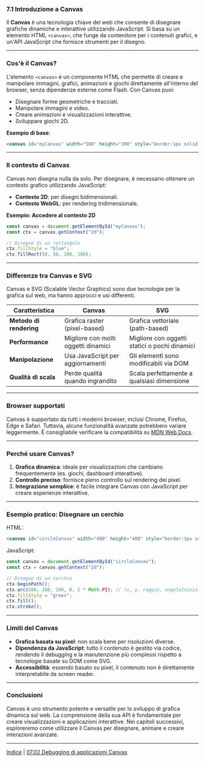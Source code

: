 ### **7.1 Introduzione a Canvas**

Il **Canvas** è una tecnologia chiave del web che consente di disegnare grafiche dinamiche e interattive utilizzando JavaScript. Si basa su un elemento HTML `<canvas>`, che funge da contenitore per i contenuti grafici, e un'API JavaScript che fornisce strumenti per il disegno.

---

### **Cos'è il Canvas?**

L'elemento `<canvas>` è un componente HTML che permette di creare e manipolare immagini, grafici, animazioni e giochi direttamente all'interno del browser, senza dipendenze esterne come Flash. Con Canvas puoi:

- Disegnare forme geometriche e tracciati.
- Manipolare immagini e video.
- Creare animazioni e visualizzazioni interattive.
- Sviluppare giochi 2D.

**Esempio di base**:  
```html
<canvas id="myCanvas" width="500" height="300" style="border:1px solid #000;"></canvas>
```

---

### **Il contesto di Canvas**

Canvas non disegna nulla da solo. Per disegnare, è necessario ottenere un contesto grafico utilizzando JavaScript:

- **Contesto 2D**: per disegni bidimensionali.
- **Contesto WebGL**: per rendering tridimensionale.

**Esempio: Accedere al contesto 2D**
```javascript
const canvas = document.getElementById("myCanvas");
const ctx = canvas.getContext("2d");

// Disegno di un rettangolo
ctx.fillStyle = "blue";
ctx.fillRect(50, 50, 200, 100);
```

---

### **Differenze tra Canvas e SVG**

Canvas e SVG (Scalable Vector Graphics) sono due tecnologie per la grafica sul web, ma hanno approcci e usi differenti.

| Caratteristica         | Canvas                                | SVG                                   |
|-------------------------|---------------------------------------|---------------------------------------|
| **Metodo di rendering** | Grafica raster (pixel-based)          | Grafica vettoriale (path-based)       |
| **Performance**         | Migliore con molti oggetti dinamici   | Migliore con oggetti statici o pochi dinamici |
| **Manipolazione**       | Usa JavaScript per aggiornamenti      | Gli elementi sono modificabili via DOM |
| **Qualità di scala**    | Perde qualità quando ingrandito       | Scala perfettamente a qualsiasi dimensione |

---

### **Browser supportati**

Canvas è supportato da tutti i moderni browser, inclusi Chrome, Firefox, Edge e Safari. Tuttavia, alcune funzionalità avanzate potrebbero variare leggermente. È consigliabile verificare la compatibilità su [MDN Web Docs](https://developer.mozilla.org/en-US/docs/Web/API/Canvas_API).

---

### **Perché usare Canvas?**

1. **Grafica dinamica**: ideale per visualizzazioni che cambiano frequentemente (es. giochi, dashboard interattive).  
2. **Controllo preciso**: fornisce pieno controllo sul rendering dei pixel.  
3. **Integrazione semplice**: è facile integrare Canvas con JavaScript per creare esperienze interattive.

---

### **Esempio pratico: Disegnare un cerchio**

HTML:
```html
<canvas id="circleCanvas" width="400" height="400" style="border:1px solid #000;"></canvas>
```

JavaScript:
```javascript
const canvas = document.getElementById("circleCanvas");
const ctx = canvas.getContext("2d");

// Disegno di un cerchio
ctx.beginPath();
ctx.arc(200, 200, 100, 0, 2 * Math.PI); // (x, y, raggio, angoloInizio, angoloFine)
ctx.fillStyle = "green";
ctx.fill();
ctx.stroke();
```

---

### **Limiti del Canvas**

- **Grafica basata su pixel**: non scala bene per risoluzioni diverse.
- **Dipendenza da JavaScript**: tutto il contenuto è gestito via codice, rendendo il debugging e la manutenzione più complessi rispetto a tecnologie basate su DOM come SVG.
- **Accessibilità**: essendo basato su pixel, il contenuto non è direttamente interpretabile da screen reader.

---

### **Conclusioni**

Canvas è uno strumento potente e versatile per lo sviluppo di grafica dinamica sul web. La comprensione della sua API è fondamentale per creare visualizzazioni e applicazioni interattive. Nei capitoli successivi, esploreremo come utilizzare il Canvas per disegnare, animare e creare interazioni avanzate.

---
[Indice](README.md>) | [07.02 Debugging di applicazioni Canvas](<07.02 Debugging di applicazioni Canvas.md>)
